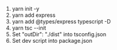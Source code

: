 1. yarn init -y
2. yarn add express
3. yarn add @types/express typescript -D
4. yarn tsc --init
5. Set "outDir": "./dist" into tsconfig.json
6. Set dev script into package.json